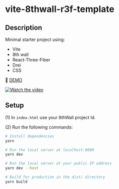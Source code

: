 # vite-8thwall-r3f-template

## Description

Minimal starter project using:

- Vite
- 8th wall
- React-Three-Fiber
- Drei
- CSS

👾 [DEMO](https://www.youtube.com/shorts/-po9PcpTnoA)

[![Watch the video](https://img.youtube.com/vi/-po9PcpTnoA/hqdefault.jpg)](https://www.youtube.com/shorts/-po9PcpTnoA)

## Setup

(1) In `index.html` use your 8thWall project Id.

(2) Run the following commands:

```bash
# Install dependencies
yarn

# Run the local server at localhost:8080
yarn dev

# Run the local server at your public IP address
yarn dev --host

# Build for production in the dist/ directory
yarn build
```

